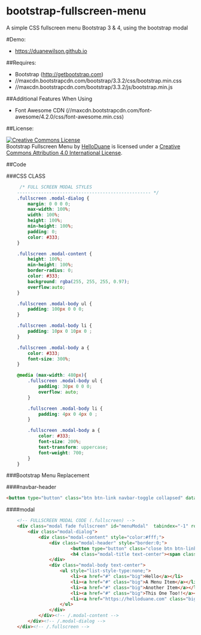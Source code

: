 bootstrap-fullscreen-menu
================

A simple CSS fullscreen menu Bootstrap 3 & 4, using the bootstrap modal

#Demo:

  * https://duanewilson.github.io

##Requires:

  * Bootstrap (http://getbootstrap.com)
  * //maxcdn.bootstrapcdn.com/bootstrap/3.3.2/css/bootstrap.min.css
  * //maxcdn.bootstrapcdn.com/bootstrap/3.3.2/js/bootstrap.min.js

##Additional Features When Using

  * Font Awesome CDN (//maxcdn.bootstrapcdn.com/font-awesome/4.2.0/css/font-awesome.min.css)
  
##License:

<a rel="license" href="http://creativecommons.org/licenses/by/4.0/"><img alt="Creative Commons License" style="border-width:0" src="https://i.creativecommons.org/l/by/4.0/88x31.png" /></a><br /><span xmlns:dct="http://purl.org/dc/terms/" property="dct:title">Bootstrap Fullscreen Menu</span> by <a xmlns:cc="http://creativecommons.org/ns#" href="https://helloduane.com/" property="cc:attributionName" rel="cc:attributionURL">HelloDuane</a> is licensed under a <a rel="license" href="http://creativecommons.org/licenses/by/4.0/">Creative Commons Attribution 4.0 International License</a>.
  

##Code

###CSS CLASS
```css
	 /* FULL SCREEN MODAL STYLES
	-------------------------------------------------- */
	.fullscreen .modal-dialog {
		margin: 0 0 0 0;
		max-width: 100%;
		width: 100%;
		height: 100%;
		min-height: 100%;
		padding: 0;
		color: #333;
	}

	.fullscreen .modal-content {
		height: 100%;
		min-height: 100%;
		border-radius: 0;
		color: #333;
		background: rgba(255, 255, 255, 0.97);
		overflow:auto;
	}

	.fullscreen .modal-body ul {
		padding: 100px 0 0 0;
	}

	.fullscreen .modal-body li {
		padding: 10px 0 10px 0 ;
	}

	.fullscreen .modal-body a {
		color: #333;
		font-size: 300%;
	}

	@media (max-width: 480px){
		.fullscreen .modal-body ul {
			padding: 30px 0 0 0;
			overflow: auto;
		}

		.fullscreen .modal-body li {
			padding: 4px 0 4px 0 ;
		}

		.fullscreen .modal-body a {
			color: #333;
			font-size: 200%;
			text-transform: uppercase;
			font-weight: 700;
		}
	}
```

###Bootstrap Menu Replacement

####navbar-header 
```HTML
<button type="button" class="btn btn-link navbar-toggle collapsed" data-toggle="modal" data-target="#menuModal"> ... </button>
```

####modal
```HTML
	<!-- FULLSCREEN MODAL CODE (.fullscreen) -->
	<div class="modal fade fullscreen" id="menuModal"  tabindex="-1" role="dialog" aria-labelledby="myModalLabel" aria-hidden="true">
		<div class="modal-dialog">
			<div class="modal-content" style="color:#fff;">
				<div class="modal-header" style="border:0;">
						<button type="button" class="close btn btn-link" data-dismiss="modal" aria-hidden="true"><i class="fa fa-close fa-lg" style="color:#999;"></i></button>	
						<h4 class="modal-title text-center"><span class="sr-only">main navigation</span></h4>
				</div>
				<div class="modal-body text-center">
					<ul style="list-style-type:none;">
						<li><a href="#" class="big">Hello</a></li>
						<li><a href="#" class="big">A Menu Item</a></li>
						<li><a href="#" class="big">Another Item</a></li>
						<li><a href="#" class="big">This One Too!!</a></li>
						<li><a href="https://helloduane.com" class="big">Work With Me</a></li>
					</ul>
				</div>
			</div><!-- /.modal-content -->
		</div><!-- /.modal-dialog -->
	</div><!-- /.fullscreen -->
```
